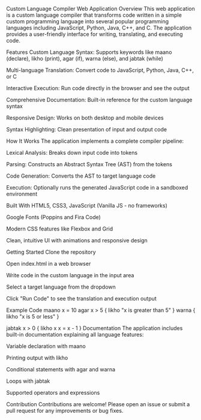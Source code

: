 Custom Language Compiler Web Application
Overview
This web application is a custom language compiler that transforms code written in a simple custom programming language into several popular programming languages including JavaScript, Python, Java, C++, and C. The application provides a user-friendly interface for writing, translating, and executing code.

Features
Custom Language Syntax: Supports keywords like maano (declare), likho (print), agar (if), warna (else), and jabtak (while)

Multi-language Translation: Convert code to JavaScript, Python, Java, C++, or C

Interactive Execution: Run code directly in the browser and see the output

Comprehensive Documentation: Built-in reference for the custom language syntax

Responsive Design: Works on both desktop and mobile devices

Syntax Highlighting: Clean presentation of input and output code

How It Works
The application implements a complete compiler pipeline:

Lexical Analysis: Breaks down input code into tokens

Parsing: Constructs an Abstract Syntax Tree (AST) from the tokens

Code Generation: Converts the AST to target language code

Execution: Optionally runs the generated JavaScript code in a sandboxed environment

Built With
HTML5, CSS3, JavaScript (Vanilla JS - no frameworks)

Google Fonts (Poppins and Fira Code)

Modern CSS features like Flexbox and Grid

Clean, intuitive UI with animations and responsive design

Getting Started
Clone the repository

Open index.html in a web browser

Write code in the custom language in the input area

Select a target language from the dropdown

Click "Run Code" to see the translation and execution output

Example Code
maano x = 10
agar x > 5 {
    likho "x is greater than 5"
} warna {
    likho "x is 5 or less"
}

jabtak x > 0 {
    likho x
    x = x - 1
}
Documentation
The application includes built-in documentation explaining all language features:

Variable declaration with maano

Printing output with likho

Conditional statements with agar and warna

Loops with jabtak

Supported operators and expressions

Contribution
Contributions are welcome! Please open an issue or submit a pull request for any improvements or bug fixes.